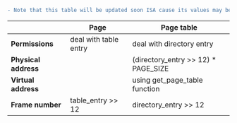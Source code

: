 ```diff
- Note that this table will be updated soon ISA cause its values may be not correct 
```

|     | **Page** | **Page table** |
| --- | --- | --- |
| **Permissions**| deal with table entry | deal with directory entry |
| **Physical address** |  | (directory_entry >> 12) * PAGE_SIZE | 
| **Virtual address** | | using get_page_table function|
| **Frame number** |  table_entry >> 12 |directory_entry >> 12 |
